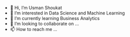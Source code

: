 - 👋 Hi, I’m Usman Shoukat
- 👀 I’m interested in Data Science and Machine Learning
- 🌱 I’m currently learning Business Analytics
- 💞️ I’m looking to collaborate on ...
- 📫 How to reach me ...

<!---
usmanshouk/usmanshouk is a ✨ special ✨ repository because its `README.md` (this file) appears on your GitHub profile.
You can click the Preview link to take a look at your changes.
--->
